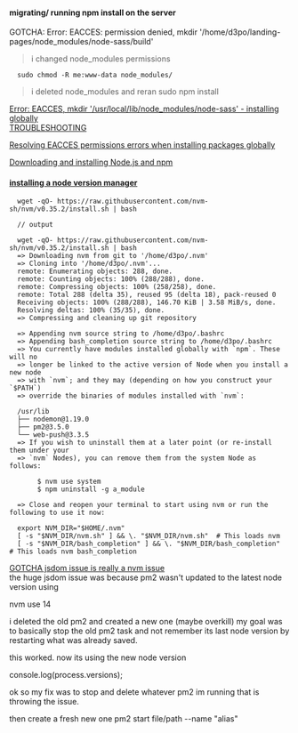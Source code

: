 #### migrating/ running npm install on the server

GOTCHA:  Error: EACCES: permission denied, mkdir '/home/d3po/landing-pages/node_modules/node-sass/build'
> i changed node_modules permissions   
> 
```
  sudo chmod -R me:www-data node_modules/
```

>i deleted node_modules and reran sudo npm install

[Error: EACCES, mkdir '/usr/local/lib/node_modules/node-sass' - installing globally](https://github.com/sass/node-sass/issues/1098)   
[TROUBLESHOOTING](https://github.com/sass/node-sass/blob/master/TROUBLESHOOTING.md#cannot-find-module-rootinstalljs)   


[Resolving EACCES permissions errors when installing packages globally](https://docs.npmjs.com/resolving-eacces-permissions-errors-when-installing-packages-globally)   

[Downloading and installing Node.js and npm](https://docs.npmjs.com/downloading-and-installing-node-js-and-npm)     

#### [installing a node version manager](https://github.com/nvm-sh/nvm)    

```
  wget -qO- https://raw.githubusercontent.com/nvm-sh/nvm/v0.35.2/install.sh | bash

  // output

  wget -qO- https://raw.githubusercontent.com/nvm-sh/nvm/v0.35.2/install.sh | bash
  => Downloading nvm from git to '/home/d3po/.nvm'
  => Cloning into '/home/d3po/.nvm'...
  remote: Enumerating objects: 288, done.
  remote: Counting objects: 100% (288/288), done.
  remote: Compressing objects: 100% (258/258), done.
  remote: Total 288 (delta 35), reused 95 (delta 18), pack-reused 0
  Receiving objects: 100% (288/288), 146.70 KiB | 3.58 MiB/s, done.
  Resolving deltas: 100% (35/35), done.
  => Compressing and cleaning up git repository

  => Appending nvm source string to /home/d3po/.bashrc
  => Appending bash_completion source string to /home/d3po/.bashrc
  => You currently have modules installed globally with `npm`. These will no
  => longer be linked to the active version of Node when you install a new node
  => with `nvm`; and they may (depending on how you construct your `$PATH`)
  => override the binaries of modules installed with `nvm`:

  /usr/lib
  ├── nodemon@1.19.0
  ├── pm2@3.5.0
  └── web-push@3.3.5
  => If you wish to uninstall them at a later point (or re-install them under your
  => `nvm` Nodes), you can remove them from the system Node as follows:

       $ nvm use system
       $ npm uninstall -g a_module

  => Close and reopen your terminal to start using nvm or run the following to use it now:

  export NVM_DIR="$HOME/.nvm"
  [ -s "$NVM_DIR/nvm.sh" ] && \. "$NVM_DIR/nvm.sh"  # This loads nvm
  [ -s "$NVM_DIR/bash_completion" ] && \. "$NVM_DIR/bash_completion"  # This loads nvm bash_completion
```


[GOTCHA jsdom issue is really a nvm issue](https://github.com/jsdom/jsdom/issues/2963)      
the huge jsdom issue was because pm2 wasn't updated to the latest node version using 

nvm use 14

i deleted the old pm2 and created a new one (maybe overkill) my goal was to basically stop the old pm2 task and not remember its last node version by restarting what was already saved.

this worked. now its using the new node version 

console.log(process.versions);


ok so my fix was to stop and delete whatever pm2 im running that is throwing the issue.

then create a fresh new one
pm2 start file/path --name "alias"